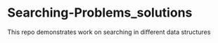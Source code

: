 # Searching-Problems_solutions
This repo demonstrates work on searching in different data structures

